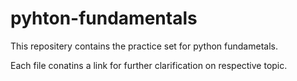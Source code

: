# pyhton-fundamentals

This repositery contains the practice set for python fundametals.

Each file conatins a link for further clarification on respective topic.  
